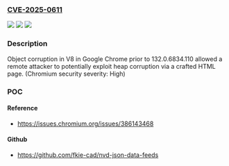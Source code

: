### [CVE-2025-0611](https://cve.mitre.org/cgi-bin/cvename.cgi?name=CVE-2025-0611)
![](https://img.shields.io/static/v1?label=Product&message=Chrome&color=blue)
![](https://img.shields.io/static/v1?label=Version&message=132.0.6834.110%3C%20132.0.6834.110%20&color=brighgreen)
![](https://img.shields.io/static/v1?label=Vulnerability&message=Object%20corruption&color=brighgreen)

### Description

Object corruption in V8 in Google Chrome prior to 132.0.6834.110 allowed a remote attacker to potentially exploit heap corruption via a crafted HTML page. (Chromium security severity: High)

### POC

#### Reference
- https://issues.chromium.org/issues/386143468

#### Github
- https://github.com/fkie-cad/nvd-json-data-feeds

